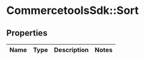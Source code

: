 # CommercetoolsSdk::Sort

## Properties
Name | Type | Description | Notes
------------ | ------------- | ------------- | -------------


